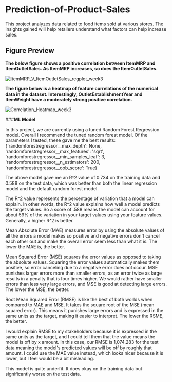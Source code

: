 # Prediction-of-Product-Sales

This project analyzes data related to food items sold at various stores. The insights gained will help retailers understand what factors can help increase sales.

## Figure Preview

**The below figure shows a positive correlation between ItemMRP and ItemOutletSales. As ItemMRP increases, so does the ItemOutletSales.**

![ItemMRP_V_ItemOutletSales_regplot_week3](https://github.com/IndiaTJohnson/Prediction-of-Product-Sales/assets/12077809/aec4aee0-d312-422e-a82b-4ffa77cd06c1)

**The figure below is a heatmap of feature correlations of the numerical data in the dataset. Interestingly, OutletEstablishmentYear and ItemWeight have a moderately strong positive correlation.**

![Correlation_Heatmap_week3](https://github.com/IndiaTJohnson/Prediction-of-Product-Sales/assets/12077809/547dba95-13c7-4bee-8fdc-b4ca9d22ec3d)

###**ML Model**

In this project, we are currently using a tuned Random Forest Regression model. Overall I recommend the tuned random forest model. Of the parameters I tested, these gave me the best results: {'randomforestregressor__max_depth': None, 'randomforestregressor__max_features': 'sqrt', 'randomforestregressor__min_samples_leaf': 3, 'randomforestregressor__n_estimators': 200, 'randomforestregressor__oob_score': True}

The above model gave me an R^2 value of 0.734 on the training data and 0.588 on the test data, which was better than both the linear regression model and the default random forest model.

The R^2 value represents the percentage of variation that a model can explain. In other words, the R^2 value explains how well a model predicts the target values. So a score of .588 means the model can account for about 59% of the variation in your target values using your feature values. Generally, a higher R^2 is better.

Mean Absolute Error (MAE) measures error by using the absolute values of all the errors a model makes so positive and negative errors don't cancel each other out and make the overall error seem less than what it is. The lower the MAE is, the better.

Mean Squared Error (MSE) squares the error values as opposed to taking the absolute values. Squaring the error values automatically makes them positive, so error canceling due to a negative error does not occur. MSE punishes larger errors more than smaller errors, as an error twice as large results in a penalty that is four times higher. We would rather have smaller errors than less very large errors, and MSE is good at detecting large errors. The lower the MSE, the better.

Root Mean Squared Error (RMSE) is like the best of both worlds when compared to MAE and MSE. It takes the square root of the MSE (mean squared error). This means it punishes large errors and is expressed in the same units as the target, making it easier to interpret. The lower the RSME, the better.

I would explain RMSE to my stakeholders because it is expressed in the same units as the target, and I could tell them that the value means the model is off by x amount. In this case, our RMSE is 1,074.283 for the test data meaning the model's predicted values will be off by roughly that amount. I could use the MAE value instead, which looks nicer because it is lower, but I feel would be a bit misleading.

This model is quite underfit. It does okay on the training data but significantly worse on the test data.
